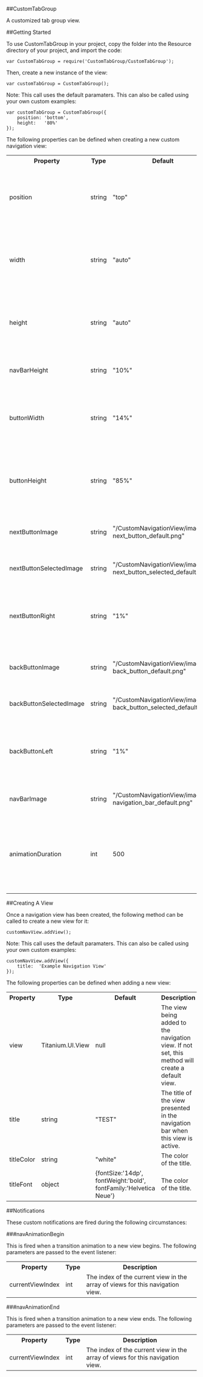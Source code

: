 ##CustomTabGroup

A customized tab group view.

##Getting Started

To use CustomTabGroup in your project, copy the folder into the Resource directory of your project, and import the code:

```
var CustomTabGroup = require('CustomTabGroup/CustomTabGroup');
```

Then, create a new instance of the view:

```
var customTabGroup = CustomTabGroup();
```

Note: This call uses the default paramaters.  This can also be called using your own custom examples:

```
var customTabGroup = CustomTabGroup({
    position: 'bottom',
    height:   '80%'
});
```

The following properties can be defined when creating a new custom navigation view:

<table>
    <tr>
        <th>Property</th>
        <th>Type</th>
        <th>Default</th>
        <th>Description</th>
    </tr>
    <tr>
        <td>position</td>
        <td>string</td>
        <td>&quot;top&quot;</td>
        <td>Defines where the navigation bar will be on the view.  This can be either &quot;top&quot; or &quot;bottom&quot;</td>
    </tr>
    <tr>
        <td>width</td>
        <td>string</td>
        <td>&quot;auto&quot;</td>
        <td>Defines the width of the navigation view (and subsequently the maximum width of all its views)</td>
    </tr>
    <tr>
        <td>height</td>
        <td>string</td>
        <td>&quot;auto&quot;</td>
        <td>Defines the height of the navigation view (and subsequently the maximum height of all its views)</td>
    </tr>
    <tr>
        <td>navBarHeight</td>
        <td>string</td>
        <td>&quot;10%&quot;</td>
        <td>Defines the height of the navigation bar</td>
    </tr>
    <tr>
        <td>buttonWidth</td>
        <td>string</td>
        <td>&quot;14%&quot;</td>
        <td>Defines the button width of the back and next buttons of the navigation view</td>
    </tr>
    <tr>
        <td>buttonHeight</td>
        <td>string</td>
        <td>&quot;85%&quot;</td>
        <td>Defines the button height of the back and next buttons of the navigation view</td>
    </tr>
    <tr>
        <td>nextButtonImage</td>
        <td>string</td>
        <td>&quot;/CustomNavigationView/images/ next_button_default.png&quot;</td>
        <td>The image of the next button (normal state)</td>
    </tr>
    <tr>
        <td>nextButtonSelectedImage</td>
        <td>string</td>
        <td>&quot;/CustomNavigationView/images/ next_button_selected_default.png&quot;</td>
        <td>The image of the next button (active state)</td>
    </tr>
    <tr>
        <td>nextButtonRight</td>
        <td>string</td>
        <td>&quot;1%&quot;</td>
        <td>Defines the padding between the next button the right-end of the navigation bar</td>
    </tr>
    <tr>
        <td>backButtonImage</td>
        <td>string</td>
        <td>&quot;/CustomNavigationView/images/ back_button_default.png&quot;</td>
        <td>The image of the back button (normal state)</td>
    </tr>
    <tr>
        <td>backButtonSelectedImage</td>
        <td>string</td>
        <td>&quot;/CustomNavigationView/images/ back_button_selected_default.png&quot;</td>
        <td>The image of the back button (active state)</td>
    </tr>
    <tr>
        <td>backButtonLeft</td>
        <td>string</td>
        <td>&quot;1%&quot;</td>
        <td>Defines the padding between the back button the left-end of the navigation bar</td>
    </tr>
    <tr>
        <td>navBarImage</td>
        <td>string</td>
        <td>&quot;/CustomNavigationView/images/ navigation_bar_default.png&quot;</td>
        <td>The image of the navigation bar</td>
    </tr>
     <tr>
        <td>animationDuration</td>
        <td>int</td>
        <td>500</td>
        <td>The time is takes (in ms) for the next view to transition onto the screen when the next or back buttons are pressed</td>
    </tr>
</table>

##Creating A View

Once a navigation view has been created, the following method can be called to create a new view for it:

```
customNavView.addView();
```

Note: This call uses the default paramaters.  This can also be called using your own custom examples:

```
customNavView.addView({
    title:  'Example Navigation View'
});
```

The following properties can be defined when adding a new view:

<table>
    <tr>
        <th>Property</th>
        <th>Type</th>
        <th>Default</th>
        <th>Description</th>
    </tr>
    <tr>
        <td>view</td>
        <td>Titanium.UI.View</td>
        <td>null</td>
        <td>The view being added to the navigation view.  If not set, this method will create a default view.</td>
    </tr>
    <tr>
        <td>title</td>
        <td>string</td>
        <td>&quot;TEST&quot;</td>
        <td>The title of the view presented in the navigation bar when this view is active.</td>
    </tr>
    <tr>
        <td>titleColor</td>
        <td>string</td>
        <td>&quot;white&quot;</td>
        <td>The color of the title.</td>
    </tr>
    <tr>
        <td>titleFont</td>
        <td>object</td>
        <td>{fontSize:'14dp', fontWeight:'bold', fontFamily:'Helvetica Neue'}</td>
        <td>The color of the title.</td>
    </tr>
</table>

##Notifications

These custom notifications are fired during the following circumstances:

###navAnimationBegin

This is fired when a transition animation to a new view begins.  The following parameters are passed to the event listener:

<table>
    <tr>
        <th>Property</th>
        <th>Type</th>
        <th>Description</th>
    </tr>
    <tr>
        <td>currentViewIndex</td>
        <td>int</td>
        <td>The index of the current view in the array of views for this navigation view.</td>
    </tr>
</table>

###navAnimationEnd

This is fired when a transition animation to a new view ends.  The following parameters are passed to the event listener:

<table>
    <tr>
        <th>Property</th>
        <th>Type</th>
        <th>Description</th>
    </tr>
    <tr>
        <td>currentViewIndex</td>
        <td>int</td>
        <td>The index of the current view in the array of views for this navigation view.</td>
    </tr>
</table>